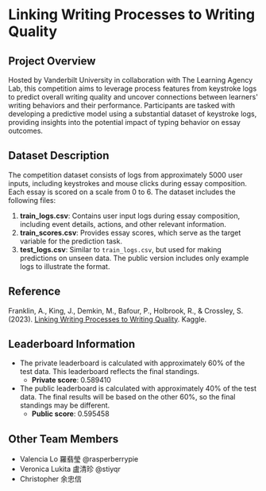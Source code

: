 # Linking Writing Processes to Writing Quality

## Project Overview
Hosted by Vanderbilt University in collaboration with The Learning Agency Lab, this competition aims to leverage process features from keystroke logs to predict overall writing quality and uncover connections between learners' writing behaviors and their performance. Participants are tasked with developing a predictive model using a substantial dataset of keystroke logs, providing insights into the potential impact of typing behavior on essay outcomes.

## Dataset Description

The competition dataset consists of logs from approximately 5000 user inputs, including keystrokes and mouse clicks during essay composition. Each essay is scored on a scale from 0 to 6. The dataset includes the following files:

1. **train_logs.csv**: Contains user input logs during essay composition, including event details, actions, and other relevant information.
2. **train_scores.csv**: Provides essay scores, which serve as the target variable for the prediction task.
3. **test_logs.csv**: Similar to `train_logs.csv`, but used for making predictions on unseen data. The public version includes only example logs to illustrate the format.

## Reference

Franklin, A., King, J., Demkin, M., Bafour, P., Holbrook, R., & Crossley, S. (2023). [Linking Writing Processes to Writing Quality](https://www.kaggle.com/competitions/linking-writing-processes-to-writing-quality). Kaggle.

## Leaderboard Information
- The private leaderboard is calculated with approximately 60% of the test data. This leaderboard reflects the final standings.
  - **Private score**: 0.589410
- The public leaderboard is calculated with approximately 40% of the test data. The final results will be based on the other 60%, so the final standings may be different.
  - **Public score**: 0.595458

## Other Team Members

* Valencia Lo 羅翡瑩 @rasperberrypie
* Veronica Lukita 盧清珍 @stiyqr
* Christopher 余忠信
